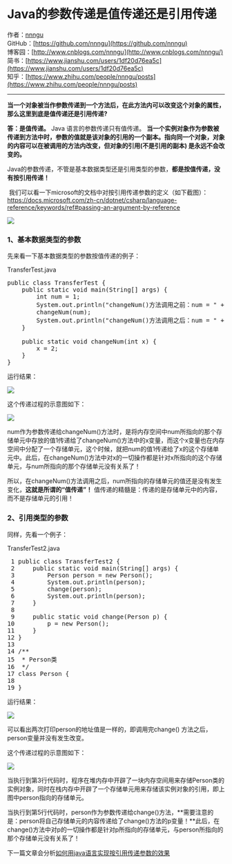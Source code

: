 # Java的参数传递是值传递还是引用传递
作者：[nnngu](https://github.com/nnngu)  
GitHub：[https://github.com/nnngu](https://github.com/nnngu)  
博客园：[http://www.cnblogs.com/nnngu](http://www.cnblogs.com/nnngu/)  
简书：[https://www.jianshu.com/users/1df20d76ea5c](https://www.jianshu.com/users/1df20d76ea5c)  
知乎：[https://www.zhihu.com/people/nnngu/posts](https://www.zhihu.com/people/nnngu/posts)  

---

**当一个对象被当作参数传递到一个方法后，在此方法内可以改变这个对象的属性，那么这里到底是值传递还是引用传递?**

**答：是值传递。**  Java 语言的参数传递只有值传递。 **当一个实例对象作为参数被传递到方法中时，参数的值就是该对象的引用的一个副本。指向同一个对象，对象的内容可以在被调用的方法内改变，但对象的引用(不是引用的副本) 是永远不会改变的。**

Java的参数传递，不管是基本数据类型还是引用类型的参数，**都是按值传递，没有按引用传递！**

 我们可以看一下microsoft的文档中对按引用传递参数的定义（如下截图）：<https://docs.microsoft.com/zh-cn/dotnet/csharp/language-reference/keywords/ref#passing-an-argument-by-reference>  

![](http://images2017.cnblogs.com/blog/1313428/201801/1313428-20180117012532662-1383872913.png)

### 1、基本数据类型的参数

先来看一下基本数据类型的参数按值传递的例子：

TransferTest.java

<pre>public class TransferTest {
    public static void main(String[] args) {
        int num = 1;
        System.out.println("changeNum()方法调用之前：num = " + num);
        changeNum(num);
        System.out.println("changeNum()方法调用之后：num = " + num);
    }

    public static void changeNum(int x) {
        x = 2;
    }
}</pre>

运行结果：

![](http://images2017.cnblogs.com/blog/1313428/201801/1313428-20180116231340787-453502639.png)

这个传递过程的示意图如下：

![](http://images2017.cnblogs.com/blog/1313428/201801/1313428-20180116232730537-1218992078.png)

num作为参数传递给changeNum()方法时，是将内存空间中num所指向的那个存储单元中存放的值1传递给了changeNum()方法中的x变量，而这个x变量也在内存空间中分配了一个存储单元，这个时候，就把num的值1传递给了x的这个存储单元中。此后，在changeNum()方法中对x的一切操作都是针对x所指向的这个存储单元，与num所指向的那个存储单元没有关系了！

所以，在changeNum()方法调用之后，num所指向的存储单元的值还是没有发生变化，**这就是所谓的“值传递”！** 值传递的精髓是：传递的是存储单元中的内容，而不是存储单元的引用！

### 2、引用类型的参数

同样，先看一个例子：

TransferTest2.java  

<pre> 1 public class TransferTest2 {
 2     public static void main(String[] args) {
 3         Person person = new Person();
 4         System.out.println(person);
 5         change(person);
 6         System.out.println(person);
 7     }
 8 
 9     public static void change(Person p) {
10         p = new Person();
11     }
12 }
13 
14 /**
15  * Person类
16  */
17 class Person {
18 
19 }</pre>

运行结果：

![](http://images2017.cnblogs.com/blog/1313428/201801/1313428-20180117062547818-886816427.png)

可以看出两次打印person的地址值是一样的，即调用完change() 方法之后，person变量并没有发生改变。

这个传递过程的示意图如下：

![](http://images2017.cnblogs.com/blog/1313428/201801/1313428-20180117001417209-2073627440.png)

当执行到第3行代码时，程序在堆内存中开辟了一块内存空间用来存储Person类的实例对象，同时在栈内存中开辟了一个存储单元用来存储该实例对象的引用，即上图中person指向的存储单元。

当执行到第5行代码时，person作为参数传递给change()方法，**需要注意的是：person将自己存储单元的内容传递给了change()方法的p变量！**此后，在change()方法中对p的一切操作都是针对p所指向的存储单元，与person所指向的那个存储单元没有关系了！

下一篇文章会分析[如何用java语言实现按引用传递参数的效果](http://www.cnblogs.com/nnngu/p/8300164.html)



